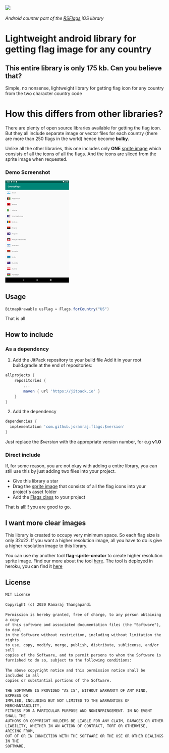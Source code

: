 [![](https://jitpack.io/v/jsramraj/flags.svg)](https://jitpack.io/#jsramraj/flags)

*Android counter part of the [RSFlags](https://github.com/jsramraj/RSFlags) iOS library*

# Lightweight android library for getting flag image for any country
## This entire library is only **175 kb**. Can you believe that?
Simple, no nonsense, lightweight library for getting flag icon for any country from the two character country code


# How this differs from other libraries?
There are plenty of open source libraries available for getting the flag icon. 
But they all include separate image or vector files for each country (there are more than 250 flags in the world) hence become **bulky**.

Unlike all the other libraries, this one includes only **ONE** 
[sprite image](https://github.com/jsramraj/flags/raw/master/flags/src/main/res/drawable/all_flags.png)
which consists of all the icons of
all the flags. And the icons are sliced from the sprite image when requested.

### Demo Screenshot
<img src="./demo/flags.png" width="40%">

## Usage
```java
BitmapDrawable usFlag = Flags.forCountry("US")
```
That is all

## How to include
### As a dependency
1. Add the JitPack repository to your build file
Add it in your root build.gradle at the end of repositories:
```groovy
allprojects {
	repositories {
		...
		maven { url 'https://jitpack.io' }
	}
}
```
2. Add the dependency
```groovy
dependencies {
  implementation 'com.github.jsramraj:flags:$version'
}
```
Just replace the *$version* with the appropriate version number, for e.g **v1.0**

### Direct include
If, for some reason, you are not okay with adding a entire library, you can still use this by just adding two files into your project.

* Give this library a star
* Drag the [sprite image](https://github.com/jsramraj/flags/raw/master/flags/src/main/res/drawable/all_flags.png) that consists of all the flag icons into your project's asset folder
* Add the [Flags class](https://github.com/jsramraj/flags/blob/master/flags/src/main/java/com/jsramraj/flags/Flags.java) to your project

That is all!!! you are good to go. 

## I want more clear images
This library is created to occupy very minimum space. So each flag size is only 32x22. If you want a higher resolution image, all you have to do is give a higher resolution image to this library.

You can use my another tool **flag-sprite-creator** to create higher resolution sprite image. 
Find our more about the tool [here](https://github.com/jsramraj/flag-sprite-creator).
The tool is deployed in heroku, you can find it [here](https://flag-sprite-creator.herokuapp.com/)

## License
```
MIT License

Copyright (c) 2020 Ramaraj Thangapandi

Permission is hereby granted, free of charge, to any person obtaining a copy
of this software and associated documentation files (the "Software"), to deal
in the Software without restriction, including without limitation the rights
to use, copy, modify, merge, publish, distribute, sublicense, and/or sell
copies of the Software, and to permit persons to whom the Software is
furnished to do so, subject to the following conditions:

The above copyright notice and this permission notice shall be included in all
copies or substantial portions of the Software.

THE SOFTWARE IS PROVIDED "AS IS", WITHOUT WARRANTY OF ANY KIND, EXPRESS OR
IMPLIED, INCLUDING BUT NOT LIMITED TO THE WARRANTIES OF MERCHANTABILITY,
FITNESS FOR A PARTICULAR PURPOSE AND NONINFRINGEMENT. IN NO EVENT SHALL THE
AUTHORS OR COPYRIGHT HOLDERS BE LIABLE FOR ANY CLAIM, DAMAGES OR OTHER
LIABILITY, WHETHER IN AN ACTION OF CONTRACT, TORT OR OTHERWISE, ARISING FROM,
OUT OF OR IN CONNECTION WITH THE SOFTWARE OR THE USE OR OTHER DEALINGS IN THE
SOFTWARE.
```
